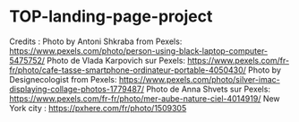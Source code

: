 # TOP-landing-page-project

Credits : 
Photo by Antoni Shkraba from Pexels: https://www.pexels.com/photo/person-using-black-laptop-computer-5475752/
Photo de Vlada Karpovich sur Pexels: https://www.pexels.com/fr-fr/photo/cafe-tasse-smartphone-ordinateur-portable-4050430/
Photo by Designecologist from Pexels: https://www.pexels.com/photo/silver-imac-displaying-collage-photos-1779487/
Photo de Anna Shvets sur Pexels: https://www.pexels.com/fr-fr/photo/mer-aube-nature-ciel-4014919/
New York city : https://pxhere.com/fr/photo/1509305